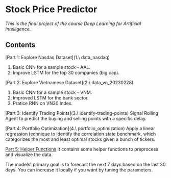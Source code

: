 # Stock Price Predictor

*This is the final project of the course Deep Learning for Artificial Intelligence.*

## Contents
[Part 1: Explore Nasdaq Dataset](1.\ data_nasdaq)
1. Basic CNN for a sample stock - AAL.
2. Improve LSTM for the top 30 companies (big cap).

[Part 2: Explore Vietnamese Dataset](2.\ data_vn_20230228)
1. Basic CNN for a sample stock - VNM.
2. Improved LSTM for the bank sector.
3. Pratice RNN on VN30 Index.

[Part 3: Identify Trading Points](3.\ identify-trading-points)
Signal Rolling Agent to predict the buying and selling points with a specific delay.

[Part 4: Portfolio Optimization](4.\ portfolio_optimization)
Apply a linear regression technique to identify the correlation state benchmark, which categorizes the most and least optimal stocks given a bunch of tickers.

[Part 5: Helper Functions](helper_functions)
It contains some helper functions to preprocess and visualize the data.

The models' primary goal is to forecast the next 7 days based on the last 30 days. You can increase it locally if you want by tuning the parameters.





